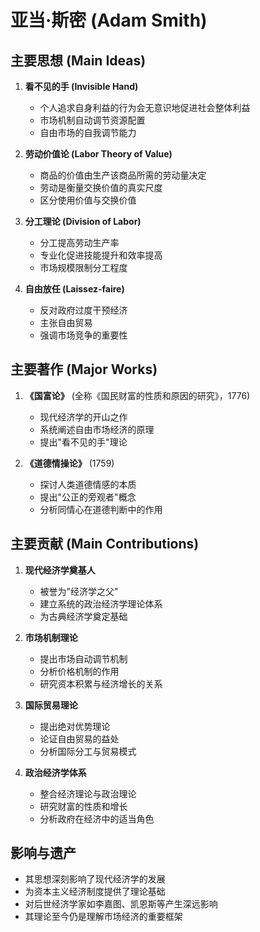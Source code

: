 # 亚当·斯密 (Adam Smith)

## 主要思想 (Main Ideas)

1. **看不见的手 (Invisible Hand)**
   - 个人追求自身利益的行为会无意识地促进社会整体利益
   - 市场机制自动调节资源配置
   - 自由市场的自我调节能力

2. **劳动价值论 (Labor Theory of Value)**
   - 商品的价值由生产该商品所需的劳动量决定
   - 劳动是衡量交换价值的真实尺度
   - 区分使用价值与交换价值

3. **分工理论 (Division of Labor)**
   - 分工提高劳动生产率
   - 专业化促进技能提升和效率提高
   - 市场规模限制分工程度

4. **自由放任 (Laissez-faire)**
   - 反对政府过度干预经济
   - 主张自由贸易
   - 强调市场竞争的重要性

## 主要著作 (Major Works)

1. **《国富论》** (全称《国民财富的性质和原因的研究》，1776)
   - 现代经济学的开山之作
   - 系统阐述自由市场经济的原理
   - 提出"看不见的手"理论

2. **《道德情操论》** (1759)
   - 探讨人类道德情感的本质
   - 提出"公正的旁观者"概念
   - 分析同情心在道德判断中的作用

## 主要贡献 (Main Contributions)

1. **现代经济学奠基人**
   - 被誉为"经济学之父"
   - 建立系统的政治经济学理论体系
   - 为古典经济学奠定基础

2. **市场机制理论**
   - 提出市场自动调节机制
   - 分析价格机制的作用
   - 研究资本积累与经济增长的关系

3. **国际贸易理论**
   - 提出绝对优势理论
   - 论证自由贸易的益处
   - 分析国际分工与贸易模式

4. **政治经济学体系**
   - 整合经济理论与政治理论
   - 研究财富的性质和增长
   - 分析政府在经济中的适当角色

## 影响与遗产

- 其思想深刻影响了现代经济学的发展
- 为资本主义经济制度提供了理论基础
- 对后世经济学家如李嘉图、凯恩斯等产生深远影响
- 其理论至今仍是理解市场经济的重要框架